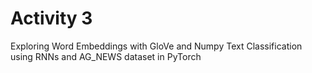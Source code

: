 # Activity 3

Exploring Word Embeddings with GloVe and Numpy
Text Classification using RNNs and AG_NEWS dataset in PyTorch
